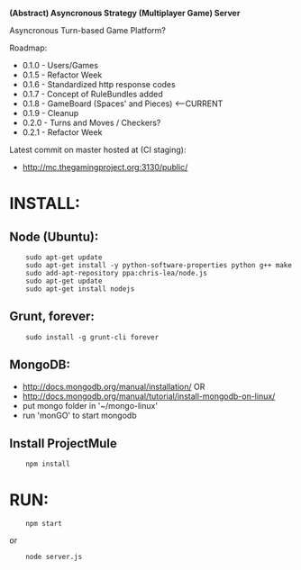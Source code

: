 **(Abstract) Asyncronous Strategy (Multiplayer Game) Server**

Asyncronous Turn-based Game Platform?

Roadmap:
- 0.1.0 - Users/Games
- 0.1.5 - Refactor Week
- 0.1.6 - Standardized http response codes
- 0.1.7 - Concept of RuleBundles added
- 0.1.8 - GameBoard (Spaces' and Pieces) <--CURRENT
- 0.1.9 - Cleanup
- 0.2.0 - Turns and Moves / Checkers?
- 0.2.1 - Refactor Week

Latest commit on master hosted at (CI staging):
- http://mc.thegamingproject.org:3130/public/

INSTALL:
=======

Node (Ubuntu):
-----------
```
    sudo apt-get update
    sudo apt-get install -y python-software-properties python g++ make
    sudo add-apt-repository ppa:chris-lea/node.js
    sudo apt-get update
    sudo apt-get install nodejs
```
    
Grunt, forever:
-----------
```
    sudo install -g grunt-cli forever
```


MongoDB:
-----------
- http://docs.mongodb.org/manual/installation/
OR
- http://docs.mongodb.org/manual/tutorial/install-mongodb-on-linux/
- put mongo folder in '~/mongo-linux'
- run 'monGO' to start mongodb

Install ProjectMule
-----------
```
    npm install
```

RUN:
=======

```
    npm start
```
or
```
    node server.js
```
